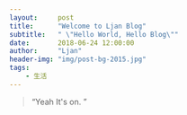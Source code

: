 ```yaml
---
layout:     post
title:      "Welcome to Ljan Blog"
subtitle:   " \"Hello World, Hello Blog\""
date:       2018-06-24 12:00:00
author:     "Ljan"
header-img: "img/post-bg-2015.jpg"
tags:
    - 生活
---
```


> “Yeah It's on. ”




